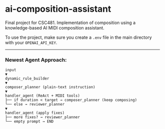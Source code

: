 # ai-composition-assistant

Final project for CSC481. Implementation of composition using a knowledge-based AI MIDI composition assistant.

To use the project, make sure you create a `.env` file in the main directory with your `OPENAI_API_KEY`.

---

### Newest Agent Approach:
```
input
▼
dynamic_rule_builder
▼
composer_planner (plain-text instruction)
▼
handler_agent (ReAct + MIDI tools)
├── if duration < target → composer_planner (keep composing)
└── else → reviewer_planner
▼
handler_agent (apply fixes)
├── more fixes? → reviewer_planner
└── empty prompt → END
```
